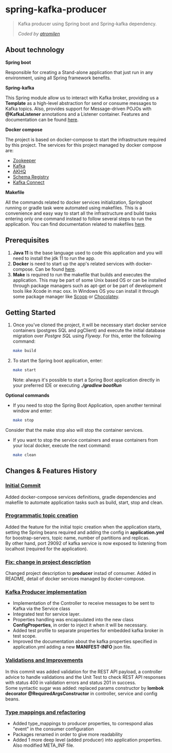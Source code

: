# spring-kafka-producer
> Kafka producer using Spring boot and Spring-kafka dependency.
> 
> _Coded by [atromilen](https://github.com/atromilen)_

## About technology

**Spring boot**

Responsible for creating a Stand-alone application that just run in any environment, using all Spring framework benefits.

**Spring-kafka**

This Spring module allow us to interact with Kafka broker, providing us a **Template** as a high-level abstraction for send
or consume messages to Kafka topics. Also, provides support for Message-driven POJOs with **@KafkaListener** annotations and
a Listener container. Features and documentation can be found [here](https://spring.io/projects/spring-kafka).

**Docker compose**

The project is based on docker-compose to start the infrastructure required by this project. The services for this 
project managed by docker compose are: 
- [Zookeeper](https://zookeeper.apache.org/)
- [Kafka](https://www.confluent.io/what-is-apache-kafka/?utm_medium=sem&utm_source=google&utm_campaign=ch.sem_br.brand_tp.prs_tgt.confluent-brand_mt.xct_rgn.latam_lng.eng_dv.all_con.confluent-kafka-general&utm_term=confluent%20kafka&creative=&device=c&placement=&gclid=CjwKCAiA-dCcBhBQEiwAeWidtRN_W79Qa5fTtZF73BZqBUuyFk3cFhtr9Dswl0rOsoPgPGU6czD52BoCsGMQAvD_BwE)
- [AKHQ](https://akhq.io/)
- [Schema Registry](https://developer.confluent.io/learn-kafka/apache-kafka/schema-registry/)
- [Kafka Connect](https://developer.confluent.io/learn-kafka/apache-kafka/kafka-connect/)

**Makefile**

All the commands related to docker services initialization, Springboot running or gradle task were automated using
makefiles. This is a convenience and easy way to start all the infrastructure and build tasks entering only one command
instead to follow several steps to run the application. You can find documentation
related to makefiles [here](https://makefiletutorial.com/).

## Prerequisites
1. **Java 11** is the base language used to code this application and you will need to install the jdk 11 to run the app.
2. **Docker** is need to start up the app's related services with docker-compose. Can be found 
[here](https://docs.docker.com/get-docker/).
3. **Make** is required to run the makefile that builds and executes the application. This may be part of some Unix based
OS or can be installed through package managers such as apt-get or be part of development tools like Xcode in mac osx. 
In Windows OS you can install it through some package manager like [Scoop](https://scoop.sh/) or 
[Chocolatey](https://chocolatey.org/).

## Getting Started

1. Once you've cloned the project, it will be necessary start docker service containers (postgres SQL and pgClient) and
execute the initial database migration over _Postgre SQL_ using _Flyway_. For this, enter the following command:
    ```bash
    make build
    ```

2. To start the Spring boot application, enter:
    ```bash
    make start
    ```
    Note: always it's possible to start a Spring Boot application directly in your preferred IDE or executing _**./gradlew bootRun**_

**Optional commands**

* If you need to stop the Spring Boot Application, open another terminal window and enter:
    ```bash
    make stop
    ```
Consider that the make stop also will stop the container services.

* If you want to stop the service containers and erase containers from your local docker, execute the next command:
    ```bash
    make clean
    ```

## Changes & Features History

### [Initial Commit](https://github.com/atromilen/spring-kafka-consumer/commit/255574afda957476f042289ac770ffaf144530ef)
Added docker-compose services definitions, gradle dependencies and makefile to automate application tasks such as build, start,
stop and clean.

### [Programmatic topic creation](https://github.com/atromilen/spring-kafka-consumer/pull/2)
Added the feature for the initial topic creation when the application starts, setting the Spring beans required and
adding the config in **application.yml** for boostrap-servers, topic name, number of partitions and replicas.<br/>
By other hand, port 29092 of kafka service is now exposed to listening from localhost (required for the application).

### [Fix: change in project description](https://github.com/atromilen/spring-kafka-producer/pull/3/files)
Changed project description to **producer** instad of consumer. Added in README, detail of docker services managed by 
docker-compose.

### [Kafka Producer implementation](https://github.com/atromilen/spring-kafka-producer/pull/4)
- Implementation of the Controller to receive messages to be sent to Kafka via the Service class
- Integrated test for service layer. <br/>
- Properties handling was encapsulated into the new class **ConfigProperties**, in order to inject it when it will be 
necessary. <br/>
- Added test profile to separate properties for embedded kafka broker in test scope. <br/>
- Improved the documentation about the kafka properties specified in application.yml adding a new **MANIFEST-INFO** json file.

### [Validations and Improvements](https://github.com/atromilen/spring-kafka-producer/pull/5)
In this commit was added validation for the REST API payload, a controller advice to handle validations and the
Unit Test to check REST API responses with status 400 in validation errors and status 201 in success.<br/>
Some syntactic sugar was added: replaced params constructor by **lombok decorator @RequiredArgsConstructor** in controller, 
service and config beans.

### [Type mappings and refactoring](https://github.com/atromilen/spring-kafka-producer/pull/6)
- Added type_mappings to producer properties, to correspond alias "event" in the consumer configuration
- Packages renamed in order to give more readability
- Added 1 more deep level (added producer) into application properties. Also modified META_INF file.
